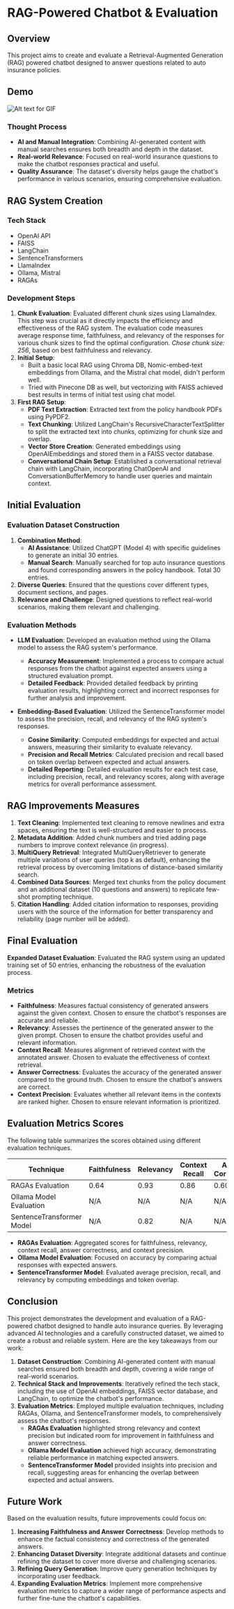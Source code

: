 # RAG-Powered Chatbot & Evaluation

## Overview

This project aims to create and evaluate a Retrieval-Augmented Generation (RAG) powered chatbot designed to answer questions related to auto insurance policies.

## Demo
![Alt text for GIF](https://github.com/RitikaVerma7/Chatbot-RAG_with_Evaluation/blob/main/Demo.gif)

### Thought Process

- **AI and Manual Integration**: Combining AI-generated content with manual searches ensures both breadth and depth in the dataset.
- **Real-world Relevance**: Focused on real-world insurance questions to make the chatbot responses practical and useful.
- **Quality Assurance**: The dataset's diversity helps gauge the chatbot's performance in various scenarios, ensuring comprehensive evaluation.

## RAG System Creation

### Tech Stack

- OpenAI API
- FAISS
- LangChain
- SentenceTransformers
- LlamaIndex
- Ollama, Mistral
- RAGAs

### Development Steps

1. **Chunk Evaluation**: Evaluated different chunk sizes using LlamaIndex. This step was crucial as it directly impacts the efficiency and effectiveness of the RAG system. The evaluation code measures average response time, faithfulness, and relevancy of the responses for various chunk sizes to find the optimal configuration. *Chose chunk size: 256*, based on best faithfulness and relevancy.
2. **Initial Setup**: 
   - Built a basic local RAG using Chroma DB, Nomic-embed-text embeddings from Ollama, and the Mistral chat model, didn't perform well.
   - Tried with Pinecone DB as well, but vectorizing with FAISS achieved best results in terms of initial test using chat model.
3. **First RAG Setup**: 
   - **PDF Text Extraction**: Extracted text from the policy handbook PDFs using PyPDF2.
   - **Text Chunking**: Utilized LangChain's RecursiveCharacterTextSplitter to split the extracted text into chunks, optimizing for chunk size and overlap.
   - **Vector Store Creation**: Generated embeddings using OpenAIEmbeddings and stored them in a FAISS vector database.
   - **Conversational Chain Setup**: Established a conversational retrieval chain with LangChain, incorporating ChatOpenAI and ConversationBufferMemory to handle user queries and maintain context.

## Initial Evaluation

### Evaluation Dataset Construction

1. **Combination Method**: 
   - **AI Assistance**: Utilized ChatGPT (Model 4) with specific guidelines to generate an initial 30 entries.
   - **Manual Search**: Manually searched for top auto insurance questions and found corresponding answers in the policy handbook. Total 30 entries.
2. **Diverse Queries**: Ensured that the questions cover different types, document sections, and pages.
3. **Relevance and Challenge**: Designed questions to reflect real-world scenarios, making them relevant and challenging.

### Evaluation Methods

- **LLM Evaluation**: Developed an evaluation method using the Ollama model to assess the RAG system's performance.
  - **Accuracy Measurement**: Implemented a process to compare actual responses from the chatbot against expected answers using a structured evaluation prompt.
  - **Detailed Feedback**: Provided detailed feedback by printing evaluation results, highlighting correct and incorrect responses for further analysis and improvement.

- **Embedding-Based Evaluation**: Utilized the SentenceTransformer model to assess the precision, recall, and relevancy of the RAG system's responses.
  - **Cosine Similarity**: Computed embeddings for expected and actual answers, measuring their similarity to evaluate relevancy.
  - **Precision and Recall Metrics**: Calculated precision and recall based on token overlap between expected and actual answers.
  - **Detailed Reporting**: Detailed evaluation results for each test case, including precision, recall, and relevancy scores, along with average metrics for overall performance assessment.

## RAG Improvements Measures

1. **Text Cleaning**: Implemented text cleaning to remove newlines and extra spaces, ensuring the text is well-structured and easier to process.
2. **Metadata Addition**: Added chunk numbers and tried adding page numbers to improve context relevance (in progress).
3. **MultiQuery Retrieval**: Integrated MultiQueryRetriever to generate multiple variations of user queries (top k as default), enhancing the retrieval process by overcoming limitations of distance-based similarity search.
4. **Combined Data Sources**: Merged text chunks from the policy document and an additional dataset (10 questions and answers) to replicate few-shot prompting technique.
5. **Citation Handling**: Added citation information to responses, providing users with the source of the information for better transparency and reliability (page number will be added).

## Final Evaluation

**Expanded Dataset Evaluation**: Evaluated the RAG system using an updated training set of 50 entries, enhancing the robustness of the evaluation process.

### Metrics

- **Faithfulness**: Measures factual consistency of generated answers against the given context. Chosen to ensure the chatbot's responses are accurate and reliable.
- **Relevancy**: Assesses the pertinence of the generated answer to the given prompt. Chosen to ensure the chatbot provides useful and relevant information.
- **Context Recall**: Measures alignment of retrieved context with the annotated answer. Chosen to evaluate the effectiveness of context retrieval.
- **Answer Correctness**: Evaluates the accuracy of the generated answer compared to the ground truth. Chosen to ensure the chatbot's answers are correct.
- **Context Precision**: Evaluates whether all relevant items in the contexts are ranked higher. Chosen to ensure relevant information is prioritized.

## Evaluation Metrics Scores

The following table summarizes the scores obtained using different evaluation techniques.

| Technique                   | Faithfulness | Relevancy | Context Recall | Answer Correctness | Context Precision | Accuracy | Precision | Recall |
|-----------------------------|--------------|-----------|----------------|--------------------|-------------------|----------|-----------|--------|
| RAGAs Evaluation            | 0.64         | 0.93      | 0.86           | 0.60               | 0.91              | N/A      | N/A       | N/A    |
| Ollama Model Evaluation     | N/A          | N/A       | N/A            | N/A                | N/A               | 0.96     | N/A       | N/A    |
| SentenceTransformer Model   | N/A          | 0.82      | N/A            | N/A                | N/A               | N/A      | 0.50      | 0.63   |

- **RAGAs Evaluation**: Aggregated scores for faithfulness, relevancy, context recall, answer correctness, and context precision.
- **Ollama Model Evaluation**: Focused on accuracy by comparing actual responses with expected answers.
- **SentenceTransformer Model**: Evaluated average precision, recall, and relevancy by computing embeddings and token overlap.

## Conclusion

This project demonstrates the development and evaluation of a RAG-powered chatbot designed to handle auto insurance queries. By leveraging advanced AI technologies and a carefully constructed dataset, we aimed to create a robust and reliable system. Here are the key takeaways from our work:

1. **Dataset Construction**: Combining AI-generated content with manual searches ensured both breadth and depth, covering a wide range of real-world scenarios.
2. **Technical Stack and Improvements**: Iteratively refined the tech stack, including the use of OpenAI embeddings, FAISS vector database, and LangChain, to optimize the chatbot's performance.
3. **Evaluation Metrics**: Employed multiple evaluation techniques, including RAGAs, Ollama, and SentenceTransformer models, to comprehensively assess the chatbot's responses. 
   - **RAGAs Evaluation** highlighted strong relevancy and context precision but indicated room for improvement in faithfulness and answer correctness.
   - **Ollama Model Evaluation** achieved high accuracy, demonstrating reliable performance in matching expected answers.
   - **SentenceTransformer Model** provided insights into precision and recall, suggesting areas for enhancing the overlap between expected and actual answers.

## Future Work

Based on the evaluation results, future improvements could focus on:

1. **Increasing Faithfulness and Answer Correctness**: Develop methods to enhance the factual consistency and correctness of the generated answers.
2. **Enhancing Dataset Diversity**: Integrate additional datasets and continue refining the dataset to cover more diverse and challenging scenarios.
3. **Refining Query Generation**: Improve query generation techniques by incorporating user feedback.
4. **Expanding Evaluation Metrics**: Implement more comprehensive evaluation metrics to capture a wider range of performance aspects and further fine-tune the chatbot's capabilities.
